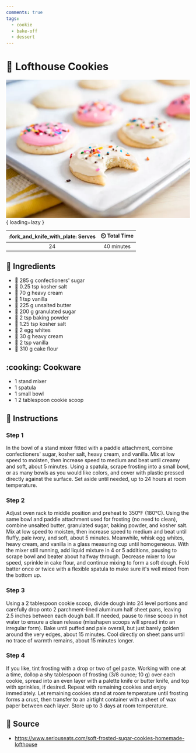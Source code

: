 ```yaml
---
comments: true
tags:
  - cookie
  - bake-off
  - dessert
---
```

# :cookie: Lofthouse Cookies

![Lofthouse Cookies][1]{ loading=lazy }

| :fork_and_knife_with_plate: Serves | :timer_clock: Total Time |
|:----------------------------------:|:-----------------------: |
| 24 | 40 minutes |

## :salt: Ingredients

- :candy: 285 g confectioners' sugar
- :salt: 0.25 tsp kosher salt
- :icecream: 70 g heavy cream
- :icecream: 1 tsp vanilla
- :butter: 225 g unsalted butter
- :candy: 200 g granulated sugar
- :dash: 2 tsp baking powder
- :salt: 1.25 tsp kosher salt
- :egg: 2 egg whites
- :icecream: 30 g heavy cream
- :icecream: 2 tsp vanilla
- :ear_of_rice: 310 g cake flour

## :cooking: Cookware

- 1 stand mixer
- 1 spatula
- 1 small bowl
- 1 2 tablespoon cookie scoop

## :pencil: Instructions

### Step 1

In the bowl of a stand mixer fitted with a paddle attachment, combine confectioners' sugar, kosher salt, heavy cream,
and vanilla. Mix at low speed to moisten, then increase speed to medium and beat until creamy and soft, about 5 minutes.
Using a spatula, scrape frosting into a small bowl, or as many bowls as you would like colors, and cover with plastic
pressed directly against the surface. Set aside until needed, up to 24 hours at room temperature.

### Step 2

Adjust oven rack to middle position and preheat to 350°F (180°C). Using the same bowl and paddle attachment used for
frosting (no need to clean), combine unsalted butter, granulated sugar, baking powder, and kosher salt. Mix at low speed
to moisten, then increase speed to medium and beat until fluffy, pale ivory, and soft, about 5 minutes. Meanwhile, whisk
egg whites, heavy cream, and vanilla in a glass measuring cup until homogeneous. With the mixer still running, add
liquid mixture in 4 or 5 additions, pausing to scrape bowl and beater about halfway through. Decrease mixer to low
speed, sprinkle in cake flour, and continue mixing to form a soft dough. Fold batter once or twice with a flexible
spatula to make sure it's well mixed from the bottom up.

### Step 3

Using a 2 tablespoon cookie scoop, divide dough into 24 level portions and carefully drop onto 2 parchment-lined
aluminum half sheet pans, leaving 2.5 inches between each dough ball. If needed, pause to rinse scoop in hot water to
ensure a clean release (misshapen scoops will spread into an irregular form). Bake until puffed and pale overall, but
just barely golden around the very edges, about 15 minutes. Cool directly on sheet pans until no trace of warmth
remains, about 15 minutes longer.

### Step 4

If you like, tint frosting with a drop or two of gel paste. Working with one at a time, dollop a shy tablespoon of
frosting (3/8 ounce; 10 g) over each cookie, spread into an even layer with a palette knife or butter knife, and top
with sprinkles, if desired. Repeat with remaining cookies and enjoy immediately. Let remaining cookies stand at room
temperature until frosting forms a crust, then transfer to an airtight container with a sheet of wax paper between each
layer. Store up to 3 days at room temperature.

## :link: Source

- <https://www.seriouseats.com/soft-frosted-sugar-cookies-homemade-lofthouse>

[1]: <../assets/images/lofthouse-cookies.png>
